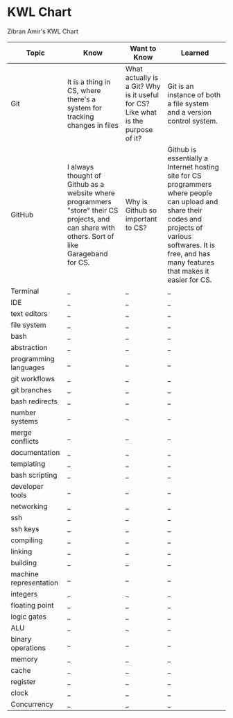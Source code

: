 # KWL Chart

Zibran Amir's KWL Chart

| Topic | Know | Want to Know | Learned |
| ------| ------- | ------ | ------- |
| Git | It is a thing in CS, where there's a system for tracking changes in files | What actually is a Git? Why is it useful for CS? Like what is the purpose of it? |  Git is an instance of both a file system and a version control system. |
| GitHub | I always thought of Github as a website where programmers "store" their CS projects, and can share with others. Sort of like Garageband for CS. | Why is Github so important to CS? | Github is essentially a Internet hosting site for CS programmers where people can upload and share their codes and projects of various softwares. It is free, and has many features that makes it easier for CS. |
| Terminal | _ | _ | _ |
| IDE | _ | _ | _ |
| text editors | _ | _ | _ |
|file system | _ | _ |_ |
|bash | _ | _ | _ |
|abstraction | _ | _ | _ |
|programming languages | _ | _ | _ |
|git workflows | _ | _ | _ |
| git branches | _ | _ | _ |
| bash redirects | _ | _ | _ |
|number systems | _ | _ | _ |
| merge conflicts | _ | _ | _ |
| documentation | _ | _ | _ |
| templating | _ | _ | _ |
|bash scripting | _ | _ | _ |
| developer tools | _ | _ | _ |
| networking | _ | _ | _ |
|ssh | _ | _ | _ |
| ssh keys | _ | _ | _ |
|compiling | _ | _ | _ |
| linking   | _ | _ | _ |
| building | _ | _ | _ |
| machine representation  | _ | _ | _ |
| integers   | _ | _ | _ |
| floating point  | _ | _ | _ |
|logic gates | _ | _ | _ |
| ALU | _ | _ | _ |
| binary operations | _ | _ | _ |
| memory | _ | _ | _ |
| cache | _ | _ | _ |
| register | _ | _ | _ |
| clock | _ | _ | _ |
| Concurrency | _ | _ | _ |
